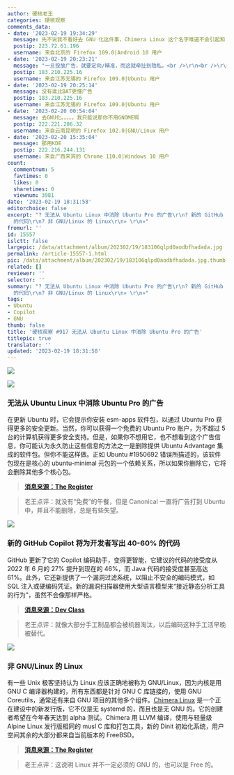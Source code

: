 ```yaml
---
author: 硬核老王
categories: 硬核观察
comments_data:
- date: '2023-02-19 19:34:29'
  message: 先不说我不看好去 GNU 化这件事，Chimera Linux 这个名字难道不会引起和 Chimera OS 的混淆？
  postip: 223.72.61.196
  username: 来自北京的 Firefox 109.0|Android 10 用户
- date: '2023-02-19 20:23:21'
  message: "一旦投放广告，就要定向/精准，而这就牵扯到隐私。<br />\r\n<br />\r\n毕竟只有通过分析浏览记录以及键盘输入才能确定哪个广告更适合。"
  postip: 183.210.225.16
  username: 来自江苏无锡的 Firefox 109.0|Ubuntu 用户
- date: '2023-02-19 20:25:14'
  message: 没有谁比BAT更懂广告
  postip: 183.210.225.16
  username: 来自江苏无锡的 Firefox 109.0|Ubuntu 用户
- date: '2023-02-20 00:54:04'
  message: 去GNU化。。。。。我只能说那你不用GNOME啊
  postip: 222.221.206.32
  username: 来自云南昆明的 Firefox 102.0|GNU/Linux 用户
- date: '2023-02-20 15:35:04'
  message: 那用KDE
  postip: 222.216.244.131
  username: 来自广西来宾的 Chrome 110.0|Windows 10 用户
count:
  commentnum: 5
  favtimes: 0
  likes: 0
  sharetimes: 0
  viewnum: 3981
date: '2023-02-19 18:31:58'
editorchoice: false
excerpt: "? 无法从 Ubuntu Linux 中消除 Ubuntu Pro 的广告\r\n? 新的 GitHub Copilot 将为开发者写出 40-60%
  的代码\r\n? 非 GNU/Linux 的 Linux\r\n» \r\n»"
fromurl: ''
id: 15557
islctt: false
largepic: /data/attachment/album/202302/19/183106qlpd0aodbfhadada.jpg
permalink: /article-15557-1.html
pic: /data/attachment/album/202302/19/183106qlpd0aodbfhadada.jpg.thumb.jpg
related: []
reviewer: ''
selector: ''
summary: "? 无法从 Ubuntu Linux 中消除 Ubuntu Pro 的广告\r\n? 新的 GitHub Copilot 将为开发者写出 40-60%
  的代码\r\n? 非 GNU/Linux 的 Linux\r\n» \r\n»"
tags:
- Ubuntu
- Copilot
- GNU
thumb: false
title: '硬核观察 #917 无法从 Ubuntu Linux 中消除 Ubuntu Pro 的广告'
titlepic: true
translator: ''
updated: '2023-02-19 18:31:58'
---
```


![](/data/attachment/album/202302/19/183106qlpd0aodbfhadada.jpg)


![](/data/attachment/album/202302/19/183115f7aiba76rihkyaty.jpg)


### 无法从 Ubuntu Linux 中消除 Ubuntu Pro 的广告


在更新 Ubuntu 时，它会提示你安装 esm-apps 软件包，以通过 Ubuntu Pro 获得更多的安全更新。当然，你可以获得一个免费的 Ubuntu Pro 账户，为不超过 5 台的计算机获得更多安全支持。但是，如果你不想用它，也不想看到这个广告信息，你可能认为永久防止这些信息的方法之一是删除提供 Ubuntu Advantage 集成的软件包。但你不能这样做。正如 Ubuntu #1950692 错误所描述的，该软件包现在是核心的 ubuntu-minimal 元包的一个依赖关系，所以如果你删除它，它将会删除其他多个核心包。



> 
> **[消息来源：The Register](https://www.theregister.com/2023/02/17/ubuntu_advantage/)**
> 
> 
> 



> 
> 老王点评：就没有“免费”的午餐，但是 Canonical 一直将广告打到 Ubuntu 中，并且不能删除，总是有些失望。
> 
> 
> 


![](/data/attachment/album/202302/19/183126wr6xhfk6868vafrv.jpg)


### 新的 GitHub Copilot 将为开发者写出 40-60% 的代码


GitHub 更新了它的 Copilot 编码助手，变得更智能，它建议的代码的接受度从 2022 年 6 月的 27% 提升到现在的 46%，而 Java 代码的接受度甚至高达 61%。此外，它还新提供了一个漏洞过滤系统，以阻止不安全的编码模式，如 SQL 注入或硬编码凭证。新的漏洞扫描器使用大型语言模型来“接近静态分析工具的行为”，虽然不会像那样严格。



> 
> **[消息来源：Dev Class](https://devclass.com/2023/02/16/github-claims-new-smarter-copilot-will-block-insecure-code-writes-40-60-of-developer-output/)**
> 
> 
> 



> 
> 老王点评：就像大部分手工制品都会被机器淘汰，以后编码这种手工活早晚被替代。
> 
> 
> 


![](/data/attachment/album/202302/19/183140hr8e2jee3zyzb0hj.jpg)


### 非 GNU/Linux 的 Linux


有一些 Unix 极客坚持认为 Linux 应该正确地被称为 GNU/Linux，因为内核是用 GNU C 编译器构建的，所有东西都是针对 GNU C 库链接的，使用 GNU Coreutils，通常还有来自 GNU 项目的其他多个组件。[Chimera Linux](https://chimera-linux.org/) 是一个正在建设中的新发行版，它不仅是无 systemd 的，而且也是无 GNU 的。它的创建者希望在今年春天达到 alpha 测试。Chimera 用 LLVM 编译，使用与轻量级 Alpine Linux 发行版相同的 musl C 库和打包工具，新的 Dinit 初始化系统，用户空间其余的大部分都来自当前版本的 FreeBSD。



> 
> **[消息来源：The Register](https://www.theregister.com/2023/02/13/chimera_non_gnu_linux)**
> 
> 
> 



> 
> 老王点评：这说明 Linux 并不一定必须的 GNU 的，也可以是 Free 的。
> 
> 
>
